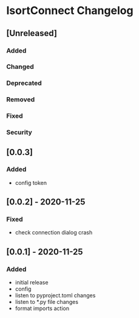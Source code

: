 <!-- Keep a Changelog guide -> https://keepachangelog.com -->

# IsortConnect Changelog
## [Unreleased]
### Added

### Changed

### Deprecated

### Removed

### Fixed

### Security
## [0.0.3]
### Added
- config token

## [0.0.2] - 2020-11-25
### Fixed
- check connection dialog crash

## [0.0.1] - 2020-11-25
### Added
- initial release
- config
- listen to pyproject.toml changes
- listen to *.py file changes
- format imports action
